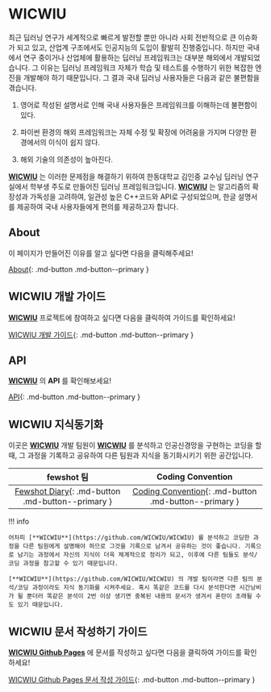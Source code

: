 # WICWIU

최근 딥러닝 연구가 세계적으로 빠르게 발전할 뿐만 아니라 사회 전반적으로 큰 이슈화가 되고 있고, 산업계 구조에서도 인공지능의 도입이 활발히 진행중입니다. 하지만 국내에서 연구 중이거나 산업체에 활용하는 딥러닝 프레임워크는 대부분 해외에서 개발되었습니다. 그 이유는 딥러닝 프레임워크 자체가 학습 및 테스트를 수행하기 위한 복잡한 엔진을 개발해야 하기 때문입니다. 그 결과 국내 딥러닝 사용자들은 다음과 같은 불편함을 겪습니다. 

1. 영어로 작성된 설명서로 인해 국내 사용자들은 프레임워크를 이해하는데 불편함이 있다.

2. 파이썬 환경의 해외 프레임워크는 자체 수정 및 확장에 어려움을 가지며 다양한 환경에서의 이식이 쉽지 않다. 

3. 해외 기술의 의존성이 높아진다.

[**WICWIU**](https://github.com/WICWIU/WICWIU) 는 이러한 문제점을 해결하기 위하여 한동대학교 김인중 교수님 딥러닝 연구실에서 학부생 주도로 만들어진 딥러닝 프레임워크입니다. [**WICWIU**](https://github.com/WICWIU/WICWIU) 는 알고리즘의 확장성과 가독성을 고려하여, 일관성 높은 C++코드와 API로 구성되었으며, 한글 설명서를 제공하여 국내 사용자들에게 편의를 제공하고자 합니다.

## About

이 페이지가 만들어진 이유를 알고 싶다면 다음을 클릭해주세요!

[About](about.md){: .md-button .md-button--primary }

## WICWIU 개발 가이드

[**WICWIU**](https://github.com/WICWIU/WICWIU) 프로젝트에 참여하고 싶다면 다음을 클릭하여 가이드를 확인하세요!

[WICWIU 개발 가이드](dev/wicwiu/about.md){: .md-button .md-button--primary }

## API

[**WICWIU**](https://github.com/WICWIU/WICWIU) 의 **API** 를 확인해보세요!

[API](api.md){: .md-button .md-button--primary }

## WICWIU 지식동기화

이곳은 [**WICWIU**](https://github.com/WICWIU/WICWIU) 개발 팀원이 [**WICWIU**](https://github.com/WICWIU/WICWIU) 를 분석하고 인공신경망을 구현하는 코딩을 할 때, 그 과정을 기록하고 공유하여 다른 팀원과 지식을 동기화시키기 위한 공간입니다.

| fewshot 팀 | Coding Convention |
|:---:|:---:|
| [Fewshot Diary](sync/fewshot/step1-1.md){: .md-button .md-button--primary } |[Coding Convention](sync/convention/convention.md){: .md-button .md-button--primary } |

!!! info

    어차피 [**WICWIU**](https://github.com/WICWIU/WICWIU) 를 분석하고 코딩한 과정을 다른 팀원에게 설명해야 하므로 그것을 기록으로 남겨서 공유하는 것이 좋습니다. 기록으로 남기는 과정에서 자신의 지식이 더욱 체계적으로 정리가 되고, 이후에 다른 팀들도 분석/코딩 과정을 참고할 수 있기 때문입니다.

    [**WICWIU**](https://github.com/WICWIU/WICWIU) 의 개발 팀이라면 다른 팀의 분석/코딩 과정이라도 지식 동기화를 시켜주세요. 혹시 똑같은 코드를 다시 분석한다면 시간낭비가 될 뿐더러 똑같은 분석이 2번 이상 생기면 중복된 내용의 문서가 생겨서 혼란이 초래될 수도 있기 때문입니다.

## WICWIU 문서 작성하기 가이드

[**WICWIU Github Pages**](https://wicwiu.github.io/) 에 문서를 작성하고 싶다면 다음을 클릭하여 가이드를 확인하세요!

[WICWIU Github Pages 문서 작성 가이드](write/markdown.md){: .md-button .md-button--primary }
